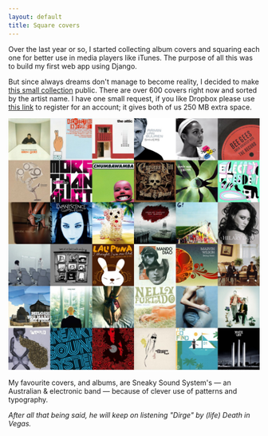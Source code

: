 ```yaml
---
layout: default
title: Square covers
---
```


Over the last year or so, I started collecting album covers and squaring each one for better use in media players like iTunes. The purpose of all this was to build my first web app using Django.

But since always dreams don't manage to become reality, I decided to make [this small collection](https://www.dropbox.com/sh/eb8agh4p25equ9x/l5WNvzNSTS) public. There are over 600 covers right now and sorted by the artist name. I have one small request, if you like Dropbox please use [this link](https://www.dropbox.com/referrals/NTYzMzYyOQ) to register for an account; it gives both of us 250 MB extra space.

**![Square Covers](/images/covers.jpg)**

My favourite covers, and albums, are Sneaky Sound System's — an Australian & electronic band — because of clever use of patterns and typography.

*After all that being said, he will keep on listening "Dirge" by (life) Death in Vegas.*
